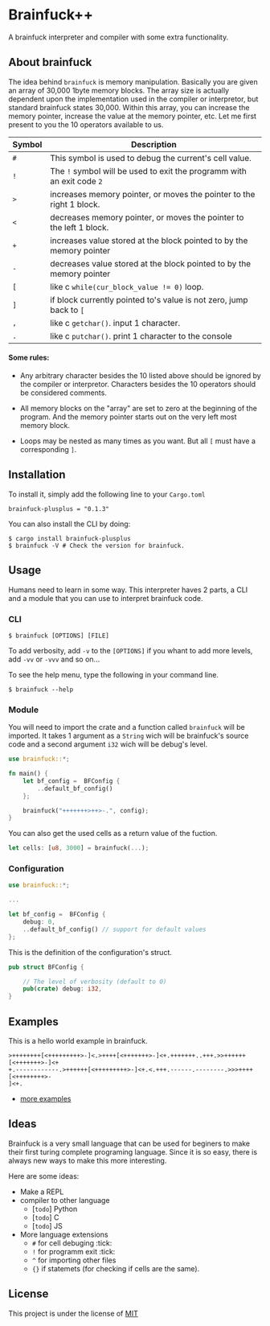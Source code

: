 
# Brainfuck++

A brainfuck interpreter and compiler with some extra functionality.

## About brainfuck

The idea behind `brainfuck` is memory manipulation. Basically you are given an array of 30,000 1byte memory blocks. The array size is actually dependent upon the implementation used in the compiler or interpretor, but standard brainfuck states 30,000. Within this array, you can increase the memory pointer, increase the value at the memory pointer, etc. Let me first present to you the 10 operators available to us.

| Symbol 	| Description                                                            	|
|--------	|-------------------------------------------------------------------------	|
| `#`    	| This symbol is used to debug the current's cell value.                 	|
| `!`    	| The `!` symbol will be used to exit the programm with an exit code `2` 	|
| `>`    	| increases memory pointer, or moves the pointer to the right 1 block.  	|
| `<`    	| decreases memory pointer, or moves the pointer to the left 1 block.   	|
| `+`    	| increases value stored at the block pointed to by the memory pointer  	|
| `-`    	| decreases value stored at the block pointed to by the memory pointer  	|
| `[`    	| like c `while(cur_block_value != 0)` loop.                               	|
| `]`    	| if block currently pointed to's value is not zero, jump back to `[`      	|
| `,`    	| like c `getchar()`. input 1 character. 	                                |
| `.`    	| like c `putchar()`. print 1 character to the console                     	|


#### Some rules:

- Any arbitrary character besides the 10 listed above should be ignored by the
compiler or interpretor. Characters besides the 10 operators should be considered comments.

- All memory blocks on the "array" are set to zero at the beginning of the
program. And the memory pointer starts out on the very left most memory
block.

- Loops may be nested as many times as you want. But all `[` must have a corresponding `]`.

## Installation

To install it, simply add the following line to your `Cargo.toml`

```
brainfuck-plusplus = "0.1.3"
```

You can also install the CLI by doing:
```shell
$ cargo install brainfuck-plusplus
$ brainfuck -V # Check the version for brainfuck.
```

## Usage

Humans need to learn in some way. This interpreter haves 2 parts, a CLI and a module that you can use to interpret brainfuck code.

### CLI

```
$ brainfuck [OPTIONS] [FILE]
```

To add verbosity, add `-v` to the `[OPTIONS]` if you whant to add more levels, add `-vv` or `-vvv` and so on...

To see the help menu, type the following in your command line.
```
$ brainfuck --help
```

### Module

You will need to import the crate and a function called `brainfuck` will be imported. It takes 1 argument as a `String` wich will be brainfuck's source code and a second argument `i32` wich will be debug's level.

```rust
use brainfuck::*;

fn main() {
    let bf_config =  BFConfig {
        ..default_bf_config()
    };

    brainfuck("+++++++>++>-.", config);
}
```

You can also get the used cells as a return value of the fuction.

```rust
let cells: [u8, 3000] = brainfuck(...);
```

### Configuration


```rust
use brainfuck::*;

...

let bf_config =  BFConfig {
    debug: 0,
    ..default_bf_config() // support for default values
};

```

This is the definition of the configuration's struct.
```rust
pub struct BFConfig {

    // The level of verbosity (default to 0)
    pub(crate) debug: i32,
}
```

## Examples

This is a hello world example in brainfuck.

```bf
>++++++++[<+++++++++>-]<.>++++[<+++++++>-]<+.+++++++..+++.>>++++++[<+++++++>-]<+
+.------------.>++++++[<+++++++++>-]<+.<.+++.------.--------.>>>++++[<++++++++>-
]<+.
```

* [more examples](https://github.com/mauro-balades/brainfuck-plusplus/tree/main/examples)

## Ideas

Brainfuck is a very small language that can be used for beginers to make their first turing complete programing language. Since it is so easy, there is always new ways to make this more interesting.

Here are some ideas:

* Make a REPL
* compiler to other language
    * [`todo`] Python
    * [`todo`] C
    * [`todo`] JS
* More language extensions
    * `#` for cell debuging :tick:
    * `!` for programm exit :tick:
    * `^`   for importing other files
    * `{}`  if statemets (for checking if cells are the same).

## License

This project is under the license of [MIT](https://github.com/mauro-balades/brainfuck-plusplus/blob/main/LICENSE)
